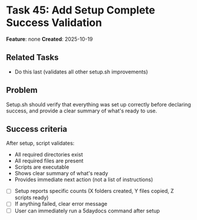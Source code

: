# Task 45: Add Setup Complete Success Validation

**Feature**: none
**Created**: 2025-10-19


## Related Tasks
- Do this last (validates all other setup.sh improvements)

## Problem
Setup.sh should verify that everything was set up correctly before declaring success, and provide a clear summary of what's ready to use.

## Success criteria
After setup, script validates:
- All required directories exist
- All required files are present
- Scripts are executable
- Shows clear summary of what's ready
- Provides immediate next action (not a list of instructions)

- [ ] Setup reports specific counts (X folders created, Y files copied, Z scripts ready)
- [ ] If anything failed, clear error message
- [ ] User can immediately run a 5daydocs command after setup
